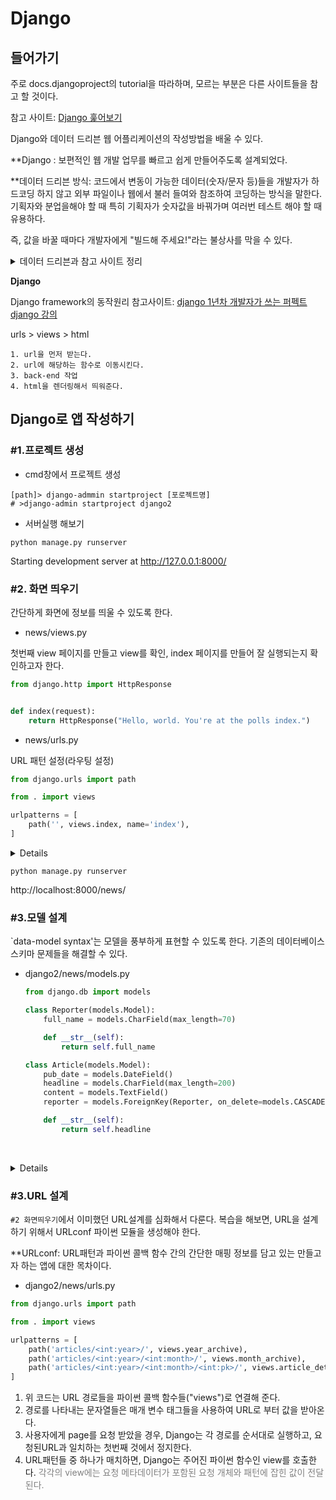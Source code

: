 # Django

## 들어가기

주로 docs.djangoproject의 tutorial을 따라하며,  모르는 부분은 다른 사이트들을 참고 할 것이다. 

참고 사이트: [Django 훑어보기](https://docs.djangoproject.com/ko/2.0/intro/overview/)

Django와 데이터 드리븐 웹 어플리케이션의 작성방법을 배울 수 있다.

 **Django : 보편적인 웹 개발 업무를 빠르고 쉽게 만들어주도록 설계되었다. 

**데이터 드리븐 방식: 코드에서 변동이 가능한 데이터(숫자/문자 등)들을 개발자가 하드코딩 하지 않고 외부 파일이나 웹에서 불러 들여와 참조하여 코딩하는 방식을 말한다. 기획자와 분업을해야 할 때 특히 기획자가 숫자값을 바꿔가며 여러번 테스트 해야 할 때 유용하다. 

즉, 값을 바꿀 때마다 개발자에게 "빌드해 주세요!"라는 불상사를 막을 수 있다. 

<details>

<summary> 데이터 드리븐과 참고 사이트 정리</summary>

[gpgstudy_데이터 드리븐과 코드](http://www.gpgstudy.com/forum/viewtopic.php?t=4163)

[gpgstudy_자연스러운 하드코딩](http://www.gpgstudy.com/forum/viewtopic.php?t=4395&start=0&postdays=0&postorder=asc&highlight=%C7%CF%B5%E5+%BD%BA%C5%B3)



**데이터 드리븐 설계의 고전적 의미**

코드에 값을 집어넣지 않고, <span style="color=tomato"> 코드와 데이터를 분리하고 데이터를 바꿔줌으로서</span> 수많은 다양성을 만드는 것이다. 

**하드코딩의 문제**

코딩 자체가 하나의 특정 데이터를 지칭하고 있다면, 
(방대한 데이터가 있을경우) 방대한 데이터 하나하나 마다 코드 한벌씩 존재해야 돌아간다. 

그렇다면, 어떤 특정한 기획사항이 특정 코딩을 요구할때의 처리사항을 어떻게 처리하면 좋을까를 고민해야 한다.

데이터 드리븐의 주요한 목적과 장점은, 데이터로서 어떤 무언가와 다양성을 성취하는 것이다. 

</details>

**Django**

Django framework의 동작원리
참고사이트: [django 1년차 개발자가 쓰는 퍼펙트 django 강의](https://blog.naver.com/93immm/221121976376)

urls > views > html

```
1. url을 먼저 받는다.
2. url에 해당하는 함수로 이동시킨다. 
3. back-end 작업
4. html을 렌더링해서 띄워준다.
```

## Django로 앱 작성하기

### #1.프로젝트 생성

* cmd창에서 프로젝트 생성

```
[path]> django-admmin startproject [포로젝트명]
# >django-admin startproject django2
```

* 서버실행 해보기

```
python manage.py runserver
```

Starting development server at http://127.0.0.1:8000/

### #2. 화면 띄우기

간단하게 화면에 정보를 띄울 수 있도록 한다.

* news/views.py

첫번째 view 페이지를 만들고 view를 확인, index 페이지를 만들어 잘 실행되는지 확인하고자 한다.

```python
from django.http import HttpResponse


def index(request):
    return HttpResponse("Hello, world. You're at the polls index.")
```

* news/urls.py

URL 패턴 설정(라우팅 설정)

```python
from django.urls import path

from . import views

urlpatterns = [
    path('', views.index, name='index'),
]
```

<details>

<summery>URL 설정 자세히</summery>

참고 페이지: [첫 번째 장고 앱 작성하기, part1](https://docs.djangoproject.com/ko/2.0/intro/tutorial01/)

#### 1. URLconf 생성

<span style="color:grey">view를 호출하려면 이와 연결된 URL이 있어야 한다. 이를 위해 URLconf가 사용된다.</span>

* `news 디렉토리`에 `urls.py`를 생성

URLconf를 생성하기 위함이다

#### 2. app의 URL 패턴 설정

```python
from django.urls import path
from . import views

urlpatterns = [
    path('', views.index, name='index'),
]
```

path('', views.index, name='index')

기본 루트 '', index 페이지를 찾아가며, 그 view페이지의 이름은 index이다. 

#### 3. 프로젝트 단의 url설정 

최상위 U해야한다. RLconf에서 news.urls 모듈을 바로보게 설정해야한다. 

* django2/urls.py

```python
# django.urls.include을 import
# from django.urls import include

from django.urls import include, path
from django.contrib import admin

urlpatterns = [
    path('news/', include('news.urls')),
    path('admin/', admin.site.urls),
]
```

>* news/urls.py
>  path('', views.index, name='index'),
>* django/urls.py
>  path('news/', include('news.urls')),

include()함수는 다른 URLconf들을 참조할 수 있도록 도와준다. 

</details>





```
python manage.py runserver
```

http://localhost:8000/news/



### #3.모델 설계

`data-model syntax'는 모델을 풍부하게 표현할 수 있도록 한다. 기존의 데이터베이스 스키마 문제들을 해결할 수 있다. 

* django2/news/models.py

  ```python
  from django.db import models

  class Reporter(models.Model):
      full_name = models.CharField(max_length=70)

      def __str__(self):
          return self.full_name

  class Article(models.Model):
      pub_date = models.DateField()
      headline = models.CharField(max_length=200)
      content = models.TextField()
      reporter = models.ForeignKey(Reporter, on_delete=models.CASCADE)

      def __str__(self):
          return self.headline
  ```

  ​

<details>

<summery>모델 설계 자세히</summery>

#### 1. app을 생성한다 

```
> python manage.py startapp news
```

news라는 디렉토리가 생성된 것을 볼 수 있다. 
`news` 디렉토리 구조는 new 어플리케이션의 집이 되어준다. 

#### 2. 데이터베이스 설치 

참고 페이지: [첫 번째 장고 앱 작성하기, part2](https://docs.djangoproject.com/ko/2.0/intro/tutorial02/)

* django2/settings.py 에서 database를 설정
  <span style="color:grey">Django 설정을 모듈 변수로 표현한 보통의 Python 모듈이다. 기본적으로는 SQLite를 사용하도록 구성되어 있으며, 여기서는 SQLite를 사용한다.</span>

* 데이터베이스 테이블을 생성

  terminal에 명령어를 실행

```python
> python manage.py migrate
```

<span style="color:grey">migrate 명령은 INSTALLED_APPS의 설정을 탐색, django3/setting.py의 데이터베이스 설정과 app과 함께 제공되는 데이터베이스 migrations에 따라, 필요한 데이터베이스 테이블을 생성한다.</span>

#### 3. 모델 만들기

모델은 데이터에 관한 단 하나의 **진리의원천**이다. 저장하는 데이터의 <span style="color:red">필수적인 필드</span>와 <span style="color:red">동작</span>들을 포함하고 있다. 

**모델 : 부가적인 메타데이터를 가진 데이터베이스의 구조를 말한다.

* news/models.py

  Reporter모델과 Article 모델 

  ```python
  from django.db import models

  # Create your models here.
  class Reporter(models.Model):
      full_name = models.CharField(max_length=70)

      def __str__(self):
          return self.full_name

  class Article(models.Model):
      pub_date = models.DateField()
      headline = models.CharField(max_length=200)
      content = models.TextField()
      reporter = models.ForeignKey(Reporter, on_delete=models.CASCADE)
  ```

#### 4. 모델의 활성화

모델에 대한 코드가 Django에게는 상당한 양의 정보를 전달한다. 이 정보가 하는 역할을 정의하자면 <u>아래</u>와 같다.

> * 이 app (여기서는 news app)에 대하여 데이터베이스 스키마 생성
> * Reporter와 Article 객체에 접근하기 위한 Python 데이터베이스 접근 API를 생성

* django3/setting.py

app을 현재의 project에 **포함**시켜야 한다.

<p style="color:grey">가장 먼저 현재 project에게 news app이 설치되어 있다는 것을 알려야 한다.</p>

```python
# 'news.apps.NewsConfig'를 추가

INSTALLED_APPS = [
    'news.apps.NewsConfig',
    # ... 
    # ... ,
]
```

 `news.apps.NewsConfig`은 `news/apps.py` 파일에 정의되어 있다.

* 모델을 변경시킨 사실을 알린다.

**migration: Django가 모델의 변경사항을 저장하는 방법으로써, 디스크상의 파일로 존재한다. (news/migrations/0001_initial.py) 파일로 저장된 새 모델에 대한 migration을 읽어볼 수 있다. 

terminal

```
python manage.py makemigrations news
```

> Migrations for 'news':
>   news\migrations\0001_initial.py
>
>     - Create model Article
>     - Create model Reporter
>     - Add field reporter to article

news 디렉토리에 `db.sqlite3`가 생긴 것을 볼 수 있다. 

* 모델에서의 변경사항들과 데이터베이스의 스키마의 동기화

<span style="color:grey">[`migrate`](https://docs.djangoproject.com/ko/2.0/ref/django-admin/#django-admin-migrate) 명령은 아직 적용되지 않은 모든 migration 들을 수집하여 이를 실행합니다.</span>

terminal

```
> python manage.py migrate
```

</details>

### #3.URL 설계

`#2 화면띄우기`에서 이미했던 URL설계를 심화해서 다룬다. 복습을 해보면, URL을 설계하기 위해서 URLconf 파이썬 모듈을 생성해야 한다. 

**URLconf: URL패턴과 파이썬 콜백 함수 간의 간단한 매핑 정보를 담고 있는 만들고자 하는 앱에 대한 목차이다. 

*  django2/news/urls.py

```python
from django.urls import path

from . import views

urlpatterns = [
    path('articles/<int:year>/', views.year_archive),
    path('articles/<int:year>/<int:month>/', views.month_archive),
    path('articles/<int:year>/<int:month>/<int:pk>/', views.article_detail),
]
```

1. 위 코드는 URL 경로들을 파이썬 콜백 함수들("views")로 연결해 준다.
2. 경로를 나타내는 문자열들은 매개 변수 태그들을 사용하여 URL로 부터 값을 받아온다.
3. 사용자에게 page를 요청 받았을 경우, Django는 각 경로를 순서대로 실행하고, 요청된URL과 일치하는 첫번째 것에서 정지한다. 
4. URL패턴들 중 하나가 매치하면, Django는 주어진 파이썬 함수인 view를 호출한다.
   <span style="color:grey">각각의 view에는 요청 메타데이터가 포함된 요청 개체와 패턴에 잡힌 값이 전달 된다. </span> 




